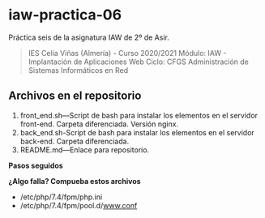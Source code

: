 # iaw-practica-06
Práctica seis de la asignatura IAW de 2º de Asir.

> IES Celia Viñas (Almería) - Curso 2020/2021
Módulo: IAW - Implantación de Aplicaciones Web
Ciclo: CFGS Administración de Sistemas Informáticos en Red

**Archivos en el repositorio**
------------
1. front_end.sh—Script de bash para instalar los elementos en el servidor front-end. Carpeta diferenciada. Versión nginx.
2. back_end.sh-Script de bash para instalar los elementos en el servidor back-end. Carpeta diferenciada.
3. README.md—Enlace para repositorio.

**Pasos seguidos**


**¿Algo falla? Compueba estos archivos**
- /etc/php/7.4/fpm/php.ini
- /etc/php/7.4/fpm/pool.d/www.conf